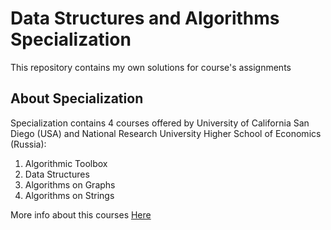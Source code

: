 # Data Structures and Algorithms Specialization
This repository contains my own solutions for course's assignments

## About Specialization
Specialization contains 4 courses offered by University of California San Diego (USA) and National Research University Higher School of Economics (Russia):  
1. Algorithmic Toolbox
2. Data Structures
3. Algorithms on Graphs
4. Algorithms on Strings
  
More info about this courses [Here](https://www.coursera.org/specializations/data-structures-algorithms)
